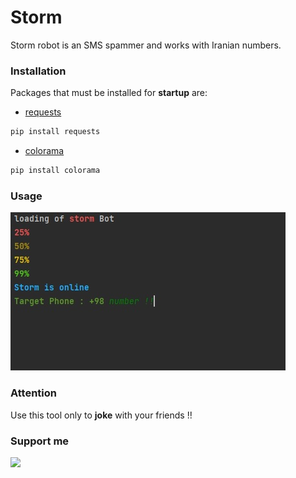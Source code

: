 # Storm

Storm robot is an SMS spammer and works with Iranian numbers.

### Installation

Packages that must be installed for **startup** are:
- [requests](https://pypi.org/project/requests/)
```bash
pip install requests
```
- [colorama](https://pypi.org/project/colorama/)
```bash
pip install colorama
```

### Usage

![Usage](https://github.com/mmd-lk/storm/blob/main/usage.jpg?raw=true)



### Attention

Use this tool only to **joke** with your friends !!

### Support me
<p align="left">
<a href="https://coffeebede.ir/buycoffee/mmd_lk"><img class="img-fluid" src="https://coffeebede.ir/DashboardTemplateV2/app-assets/images/banner/default-yellow.svg" /></a>
